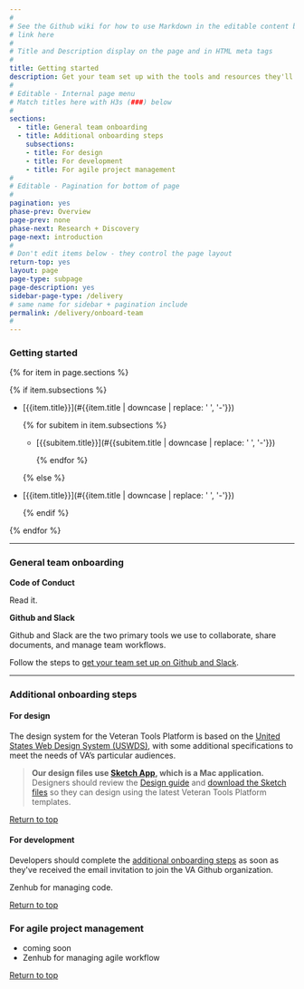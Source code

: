 ```yaml
---
#
# See the Github wiki for how to use Markdown in the editable content below:
# link here
#
# Title and Description display on the page and in HTML meta tags
#
title: Getting started
description: Get your team set up with the tools and resources they'll need throughout the digital delivery lifecycle.
#
# Editable - Internal page menu
# Match titles here with H3s (###) below
#
sections:
  - title: General team onboarding
  - title: Additional onboarding steps
    subsections:
    - title: For design
    - title: For development
    - title: For agile project management
#
# Editable - Pagination for bottom of page
#
pagination: yes
phase-prev: Overview
page-prev: none
phase-next: Research + Discovery
page-next: introduction
#
# Don't edit items below - they control the page layout
return-top: yes
layout: page
page-type: subpage
page-description: yes
sidebar-page-type: /delivery
# same name for sidebar + pagination include
permalink: /delivery/onboard-team
#
---
```


### Getting started

{% for item in page.sections %}

  {% if item.subsections %}

* [{{item.title}}](#{{item.title | downcase | replace: ' ', '-'}})

    {% for subitem in item.subsections %}

  * [{{subitem.title}}](#{{subitem.title | downcase | replace: ' ', '-'}})

    {% endfor %}

  {% else %}

* [{{item.title}}](#{{item.title | downcase | replace: ' ', '-'}})

  {% endif %}

{% endfor %}

<hr>

### General team onboarding

**Code of Conduct**

Read it.

**Github and Slack**

Github and Slack are the two primary tools we use to collaborate, share documents, and manage team workflows.

Follow the steps to [get your team set up on Github and Slack](https://github.com/department-of-veterans-affairs/vets-work-practices/blob/master/Onboarding/github-and-slack.md).

<hr>

### Additional onboarding steps

#### For design

The design system for the Veteran Tools Platform is based on the <a title="Go to USWDS" href="https://designsystem.digital.gov/" target="_blank">United States Web Design System (USWDS)</a>, with some additional specifications to meet the needs of VA’s particular audiences.

> **Our design files use <a title="Go to Sketch" href="https://www.sketchapp.com/" target="_blank">Sketch App</a>, which is a Mac application.**
Designers should review the [Design guide](related/design) and [download the Sketch files](related/design#design-tools) so they can design using the latest Veteran Tools Platform templates.

<a href="#">Return to top</a>

#### For development

<!--
* Give developers access to repositories and tools they'll need to develop on the Veteran Tools Platform (see [Onboarding for developers](#onboarding-for-developers))
-->

Developers should complete the <a title="go to developer getting started" href="https://department-of-veterans-affairs.github.io/va-digital-services-platform-docs/docs/vets-developer-docs/getting-started.html#getting-started" target="_blank">additional onboarding steps</a> as soon as they've received the email invitation to join the VA Github organization.

Zenhub for managing code.

<a href="#">Return to top</a>


### For agile project management

* coming soon
* Zenhub for managing agile workflow

<a href="#">Return to top</a>
